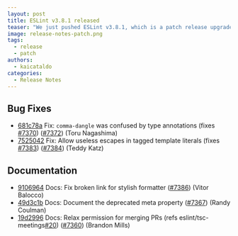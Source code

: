 ```yaml
---
layout: post
title: ESLint v3.8.1 released
teaser: "We just pushed ESLint v3.8.1, which is a patch release upgrade of ESLint. This release  fixes several bugs found in the previous release."
image: release-notes-patch.png
tags:
  - release
  - patch
authors:
  - kaicataldo
categories:
  - Release Notes
---
```


## Bug Fixes

* [681c78a](https://github.com/eslint/eslint/commit/681c78a) Fix: `comma-dangle` was confused by type annotations (fixes [#7370](https://github.com/eslint/eslint/issues/7370)) ([#7372](https://github.com/eslint/eslint/issues/7372)) (Toru Nagashima)
* [7525042](https://github.com/eslint/eslint/commit/7525042) Fix: Allow useless escapes in tagged template literals (fixes [#7383](https://github.com/eslint/eslint/issues/7383)) ([#7384](https://github.com/eslint/eslint/issues/7384)) (Teddy Katz)

## Documentation

* [9106964](https://github.com/eslint/eslint/commit/9106964) Docs: Fix broken link for stylish formatter ([#7386](https://github.com/eslint/eslint/issues/7386)) (Vitor Balocco)
* [49d3c1b](https://github.com/eslint/eslint/commit/49d3c1b) Docs: Document the deprecated meta property ([#7367](https://github.com/eslint/eslint/issues/7367)) (Randy Coulman)
* [19d2996](https://github.com/eslint/eslint/commit/19d2996) Docs: Relax permission for merging PRs (refs eslint/tsc-meetings[#20](https://github.com/eslint/eslint/issues/20)) ([#7360](https://github.com/eslint/eslint/issues/7360)) (Brandon Mills)
